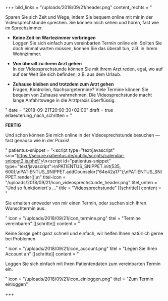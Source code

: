 +++
bild_links = "/uploads/2018/09/21/header.png"
content_rechts = "<p>Sparen Sie sich Zeit und Wege, indem Sie bequem online mit mir in der Videosprechstunde sprechen. Sie können mich sehen und hören, fast wie im Sprechzimmer.</p><ul><li><p><strong>Keine Zeit im Wartezimmer verbringen</strong><br>Loggen Sie sich einfach zum vereinbarten Termin online ein. Sollten Sie doch einmal warten müssen, können Sie das überall tun, z.B. in ihrem Wohnzimmer.</p></li><li><p><strong>Von überall zu ihrem Arzt gehen</strong><br>In der Videosprechstunde können Sie mit ihrem Arzt reden, egal, wo auf auf der Welt Sie sich befinden, z.B. aus dem Urlaub.</p></li><li><p><strong>Zuhause bleiben und trotzdem zum Arzt gehen</strong><br>Fragen, Kontrollen, Nachsorgetermine? Viele Termine können Sie bequem von Zuhause wahrnehmen. Die Videosprechstunde macht lange Anfahrtswege in die Arztpraxis überflüssig.</p></li></ul>"
date = "2018-09-21T20:00:30+02:00"
draft = true
erlaeuterung_nach_schritten = "<p><strong>FERTIG</strong></p><p>Und schon können Sie mich online in der Videosprechstunde besuchen — fast genauso wie in der Praxis!</p>"
patientus-snippet = "<script type=\"text/javascript\" src=\"https://secure.patientus.de/public/scripts/calendar-snippet2.js.php\"></script>\n<script id=\"patientus-snippet\" type=\"text/javascript\">\nPATIENTUS_SNIPPET.init(535, 600);\nPATIENTUS_SNIPPET.addCounselor(\"64e42a17\");\nPATIENTUS_SNIPPET.render();\n</script>"
titel-icon = "/uploads/2018/09/21/icon_videosprechstunde_header.png"
titel_unten = "Und so funktioniert`s ..."
title = "Videosprechstunde"
[[schritte]]
content = "<p>Sie erhalten entweder von mir einen Termin, oder suchen sich Ihren Wunschtermin aus.</p>"
icon = "/uploads/2018/09/21/icon_termine.png"
titel = "Termine vereinbaren"
[[schritte]]
content = "<p>Keine Sorge geht ganz schnell und einfach, wir helfen Ihnen natürlich gerne bei Problemen.</p>"
icon = "/uploads/2018/09/21/icon_account.png"
titel = "Legen Sie Ihren Account an"
[[schritte]]
content = "<p>Loggen Sie sich einfach mit Ihren Patientendaten zum vereinbarten Termin ein.</p>"
icon = "/uploads/2018/09/21/icon_einloggen.png"
titel = "Zum Termin einloggen"

+++
